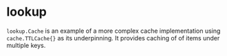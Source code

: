 # lookup

`lookup.Cache` is an example of a more complex cache implementation using `cache.TTLCache{}` as its underpinning. It provides caching of of items under multiple keys.
